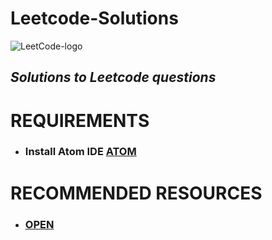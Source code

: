 # Leetcode-Solutions
![LeetCode-logo](https://user-images.githubusercontent.com/53428538/121467388-92eb2380-c9d6-11eb-9b17-ebaac60f1ece.png)

## *Solutions to Leetcode questions*


# REQUIREMENTS
* ### Install Atom IDE  [ATOM](https://atom.io/)

# RECOMMENDED RESOURCES
*  ###  [OPEN](https://cp-algorithms.com/) 
